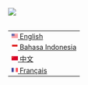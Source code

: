 <img src="images/svg/header_en.svg"></img>

<table align="right">
 <tr><td><a href="README.md"><img src="images/us-flag.png" height="13"> English</a></td></tr>
 <tr><td><a href="README_ID.md"><img src="images/id-flag.png" height="13"> Bahasa Indonesia</a></td></tr>
 <tr><td><a href="README_CN.md"><img src="images/cn-flag.png" height="13"> 中文</a></td></tr>
 <tr><td><a href="README_FR.md"><img src="images/fr-flag.png" height="13"> Français</a></td></tr>
</table>